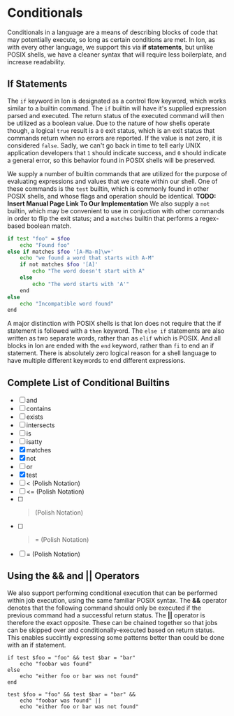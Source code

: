 # Conditionals

Conditionals in a language are a means of describing blocks of code that may potentially execute,
so long as certain conditions are met. In Ion, as with every other language, we support this
via **if statements**, but unlike POSIX shells, we have a cleaner syntax that will require less
boilerplate, and increase readability.

## If Statements

The `if` keyword in Ion is designated as a control flow keyword, which works similar to a builtin
command. The `if` builtin will have it's supplied expression parsed and executed. The return
status of the executed command will then be utilized as a boolean value. Due to the nature
of how shells operate though, a logical `true` result is a `0` exit status, which is an exit
status that commands return when no errors are reported. If the value is not zero, it is
considered `false`. Sadly, we can't go back in time to tell early UNIX application developers
that `1` should indicate success, and `0` should indicate a general error, so this behavior
found in POSIX shells will be preserved.

We supply a number of builtin commands that are utilized for the purpose of evaluating
expressions and values that we create within our shell. One of these commands is the `test`
builtin, which is commonly found in other POSIX shells, and whose flags and operation should
be identical. **TODO: Insert Manual Page Link To Our Implementation** We also supply a `not`
builtin, which may be convenient to use in conjuction with other commands in order to flip
the exit status; and a `matches` builtin that performs a regex-based boolean match.

```sh
if test "foo" = $foo
    echo "Found foo"
else if matches $foo '[A-Ma-m]\w+'
    echo "we found a word that starts with A-M"
    if not matches $foo '[A]'
        echo "The word doesn't start with A"
    else
        echo "The word starts with 'A'"
    end
else
    echo "Incompatible word found"
end
```

A major distinction with POSIX shells is that Ion does not require that the if
statement is followed with a `then` keyword. The `else if` statements are also written
as two separate words, rather than as `elif` which is POSIX. And all blocks in Ion are ended
with the `end` keyword, rather than `fi` to end an if statement. There is absolutely zero logical
reason for a shell language to have multiple different keywords to end different expressions.

## Complete List of Conditional Builtins

- [ ] and
- [ ] contains
- [ ] exists
- [ ] intersects
- [ ] is
- [ ] isatty
- [x] matches
- [x] not
- [ ] or
- [x] test
- [ ] < (Polish Notation)
- [ ] <= (Polish Notation)
- [ ] > (Polish Notation)
- [ ] >= (Polish Notation)
- [ ] = (Polish Notation)

## Using the **&&** and **||** Operators

We also support performing conditional execution that can be performed within job execution,
using the same familiar POSIX syntax. The **&&** operator denotes that the following command
should only be executed if the previous command had a successful return status. The **||**
operator is therefore the exact opposite. These can be chained together so that jobs
can be skipped over and conditionally-executed based on return status. This enables succintly
expressing some patterns better than could be done with an if statement.

```ion
if test $foo = "foo" && test $bar = "bar"
    echo "foobar was found"
else
    echo "either foo or bar was not found"
end
```

```ion
test $foo = "foo" && test $bar = "bar" &&
    echo "foobar was found" ||
    echo "either foo or bar was not found"
```
